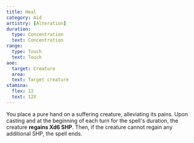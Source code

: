 ```yaml
---
title: Heal
category: Aid
artistry: [Alteration]
duration:
  type: Concentration
  text: Concentration 
range:
  type: Touch
  text: Touch
aoe:
  target: Creature
  area: 
  text: Target creature
stamina:
  flex: 12
  text: 12X
---
```

You place a pure hand on a suffering creature, alleviating its pains. Upon casting and at the beginning of each turn for the spell's duration, the creature **regains Xd6 SHP**. Then, if the creature cannot regain any additional SHP, the spell ends.
